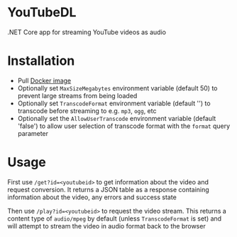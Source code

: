 # YouTubeDL
.NET Core app for streaming YouTube videos as audio

# Installation
- Pull [Docker image](https://github.com/MattJeanes/YouTubeDL/packages/328682?version=latest)
- Optionally set `MaxSizeMegabytes` environment variable (default 50) to prevent large streams from being loaded
- Optionally set `TranscodeFormat` environment variable (default '') to transcode before streaming to e.g. `mp3`, `ogg`, etc
- Optionally set the `AllowUserTranscode` environment variable (default 'false') to allow user selection of transcode format with the `format` query parameter

# Usage
First use `/get?id=<youtubeid>` to get information about the video and request conversion. It returns a JSON table as a response containing information about the video, any errors and success state

Then use `/play?id=<youtubeid>` to request the video stream. This returns a content type of `audio/mpeg` by default (unless `TranscodeFormat` is set) and will attempt to stream the video in audio format back to the browser
